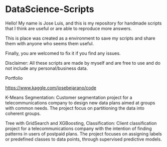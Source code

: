 # DataScience-Scripts
Hello! 
My name is Jose Luis, and this is my repository for handmade scripts that I think are useful or are able to reproduce more answers.

This is place was created as a environment to save my scripts and share them with anyone who seems them useful.

Finally, you are welcomed to fix it if you find any issues.

Disclaimer: All these scripts are made by myself and are free to use and do not include any personal/business data.

Portfolio 

https://www.kaggle.com/josebejarano/code

K-Means Segmentation: Customer segmentation project for a telecommunications company to design new data plans aimed at groups with common needs. The project focus on partitioning the data into coherent groups.

Tree with GridSearch and XGBoosting, Classification: Client classification project for a telecommunications company with the intention of finding patterns in users of postpaid plans. The project focuses on assigning labels or predefined classes to data points, through supervised predictive models.



